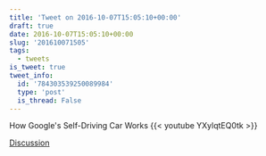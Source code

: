 ```yaml
---
title: 'Tweet on 2016-10-07T15:05:10+00:00'
draft: true
date: 2016-10-07T15:05:10+00:00
slug: '201610071505'
tags:
  - tweets
is_tweet: true
tweet_info:
  id: '784303539250089984'
  type: 'post'
  is_thread: False
---
```




How Google's Self-Driving Car Works {{< youtube YXylqtEQ0tk >}}

[Discussion](https://x.com/sytelus/status/784303539250089984)
